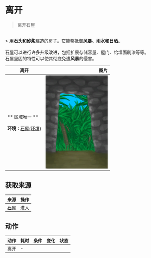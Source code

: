 # 离开  
> 离开石屋  
<br>  
> 用<b>石头和砂浆</b>建造的房子。它能够抵御<b>风暴、雨水和日晒</b>。<br><br>石屋可以进行许多升级改进，包括扩展存储容量、屋门、给墙面刷漆等等。<br>石屋坚固的特性可以使其彻底免遭<b>风暴</b>的侵害。  
  
  离开  |   图片   
 ----  |  ----:   
 ** 区域唯一 **<br><br>**环境：**[石屋(环境)](Env_StoneHut.md)  |  <img decoding="async" src="Sprite/StoneHutExit.png" href="a.md" style="max-width:300px;max-height:300px;">   
  
## 获取来源  
来源  |  操作  
----  |  ----  
[石屋](StoneHutEntrance.md)  |  进入  
## 动作  
动作  |  耗时  |  条件  |  变化  |  状态  
----  |  ----  |  ----  |  ----  |  ----  
离开<br>  |  -  |    |    |    

